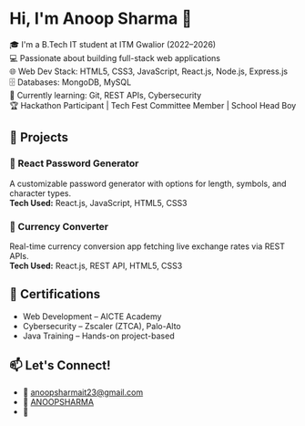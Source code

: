 # Hi, I'm Anoop Sharma 👋

🎓 I'm a B.Tech IT student at ITM Gwalior (2022–2026)  
💻 Passionate about building full-stack web applications  
🌐 Web Dev Stack: HTML5, CSS3, JavaScript, React.js, Node.js, Express.js  
🗄️ Databases: MongoDB, MySQL  
🧠 Currently learning: Git, REST APIs, Cybersecurity  
🏆 Hackathon Participant | Tech Fest Committee Member | School Head Boy  

## 🚀 Projects

### 🔐 React Password Generator  
A customizable password generator with options for length, symbols, and character types.  
**Tech Used:** React.js, JavaScript, HTML5, CSS3  

### 💱 Currency Converter  
Real-time currency conversion app fetching live exchange rates via REST APIs.  
**Tech Used:** React.js, REST API, HTML5, CSS3  

## 📜 Certifications
- Web Development – AICTE Academy  
- Cybersecurity – Zscaler (ZTCA), Palo-Alto  
- Java Training – Hands-on project-based

## 📫 Let's Connect!
- 📧 anoopsharmait23@gmail.com  
- 🔗 [ANOOPSHARMA](#)  
- 💼 
<!---
anoopsharmait/anoopsharmait is a ✨ special ✨ repository because its `README.md` (this file) appears on your GitHub profile.
You can click the Preview link to take a look at your changes.
--->
